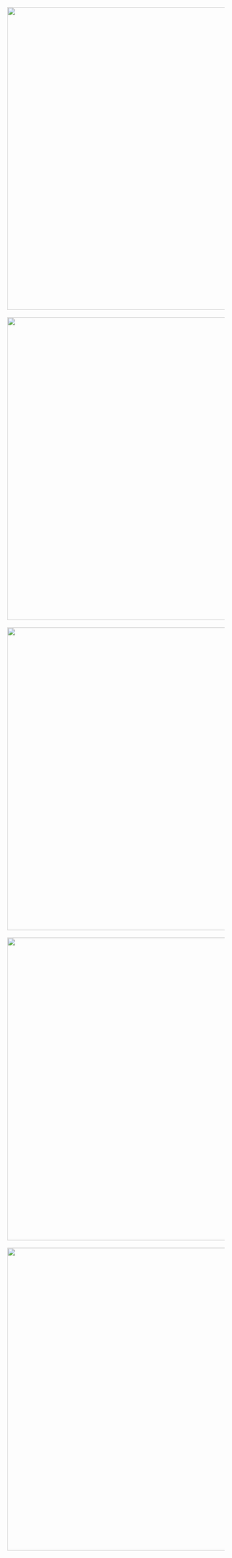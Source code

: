 <div align="center">
<img src="https://user-images.githubusercontent.com/87316285/147713350-f5c18560-18ac-40b1-af15-41b8d3ae0301.png" width="700px" />
</div>
<br/>
<div align="center">
<img src="https://user-images.githubusercontent.com/87316285/147713387-7f50b134-bfe3-4d9f-af59-6ee25bfcae81.png" width="700px" />
</div>
<br/>
<div align="center">
<img src="https://user-images.githubusercontent.com/87316285/147886428-2cfadaf8-3f70-47f0-ac08-5cc3205e30d6.png" width="700px" />
</div>
<br/>
<div align="center">
<img src="https://user-images.githubusercontent.com/87316285/147713934-1f2ffe53-9faa-4c67-a653-6203cfeeae65.png" width="700px" />
</div>
<br/>
<div align="center">
<img src="https://user-images.githubusercontent.com/87316285/147713964-f3281a60-cf64-487f-84b6-148dd69a193c.png" width="700px" />
</div>
<br/>
